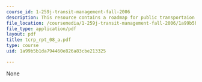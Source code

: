 ```yaml
---
course_id: 1-259j-transit-management-fall-2006
description: This resource contains a roadmap for public transportaion.
file_location: /coursemedia/1-259j-transit-management-fall-2006/1a99b5b1da794460e826a83cbe213325_tcrp_rpt_08_a.pdf
file_type: application/pdf
layout: pdf
title: tcrp_rpt_08_a.pdf
type: course
uid: 1a99b5b1da794460e826a83cbe213325

---
```

None